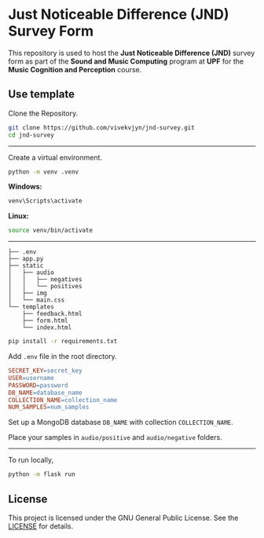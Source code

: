 # Just Noticeable Difference (JND) Survey Form

This repository is used to host the **Just Noticeable Difference (JND)** survey form as part of the **Sound and Music Computing** program at **UPF** for the **Music Cognition and Perception** course.

## Use template
Clone the Repository.
```bash
git clone https://github.com/vivekvjyn/jnd-survey.git
cd jnd-survey
```
<hr>

Create a virtual environment.
```bash
python -m venv .venv
```
   **Windows:**
```bash
venv\Scripts\activate
```
   **Linux:**
```bash
source venv/bin/activate
```
<hr>

```plaintext
├── .env
├── app.py
├── static
│   ├── audio
│   │   ├── negatives
│   │   └── positives
│   ├── img
│   └── main.css
└── templates
    ├── feedback.html
    ├── form.html
    └── index.html
```
```bash
pip install -r requirements.txt
```
Add `.env` file in the root directory.

```makefile
SECRET_KEY=secret_key
USER=username
PASSWORD=password
DB_NAME=database_name
COLLECTION_NAME=collection_name
NUM_SAMPLES=num_samples
```

Set up a MongoDB database `DB_NAME` with collection `COLLECTION_NAME`.

Place your samples in `audio/positive` and `audio/negative` folders.
<hr>

To run locally,

```bash
python -m flask run
```

## License
This project is licensed under the GNU General Public License. See the [LICENSE](https://github.com/enter-opy/jnd-survey/blob/main/LICENSE) for details.
